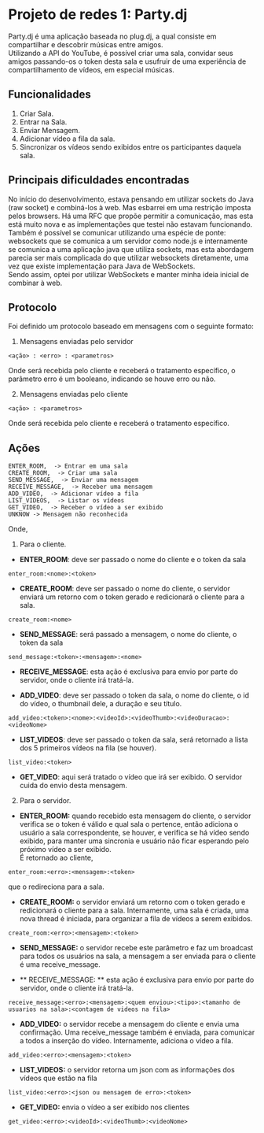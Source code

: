 # Projeto de redes 1: Party.dj

Party.dj é uma aplicação baseada no plug.dj, a qual consiste em compartilhar e descobrir músicas entre amigos.  
Utilizando a API do YouTube, é possível criar uma sala, convidar seus amigos passando-os o token desta sala e usufruir de uma experiência de compartilhamento de vídeos, em especial músicas.  

## Funcionalidades

1. Criar Sala. 
2. Entrar na Sala. 
3. Enviar Mensagem. 
4. Adicionar vídeo a fila da sala. 
5. Sincronizar os vídeos sendo exibidos entre os participantes daquela sala. 

## Principais dificuldades encontradas

No início do desenvolvimento, estava pensando em utilizar sockets do Java (raw socket) e combiná-los à web. Mas esbarrei em uma restrição imposta pelos browsers. Há uma RFC que propõe permitir a comunicação, mas esta está muito nova e as implementações que testei não estavam funcionando.  
Também é possível se comunicar utilizando uma espécie de ponte: websockets que se comunica a um servidor como node.js e internamente se comunica a uma aplicação java que utiliza sockets, mas esta abordagem parecia ser mais complicada do que utilizar websockets diretamente, uma vez que existe implementação para Java de WebSockets.  
Sendo assim, optei por utilizar WebSockets e manter minha ideia inicial de combinar à web.

## Protocolo

Foi definido um protocolo baseado em mensagens com o seguinte formato:  

1. Mensagens enviadas pelo servidor  

`<ação> : <erro> : <parametros>`  

Onde será recebida pelo cliente e receberá o tratamento específico, o parâmetro erro é um booleano, indicando se houve erro ou não.  

2. Mensagens enviadas pelo cliente  

`<ação> : <parametros> ` 

Onde será recebida pelo cliente e receberá o tratamento específico.

## Ações

    ENTER_ROOM,  -> Entrar em uma sala
    CREATE_ROOM,  -> Criar uma sala
    SEND_MESSAGE,  -> Enviar uma mensagem
    RECEIVE_MESSAGE,  -> Receber uma mensagem
    ADD_VIDEO,  -> Adicionar vídeo a fila
    LIST_VIDEOS,  -> Listar os vídeos
    GET_VIDEO,  -> Receber o vídeo a ser exibido
    UNKNOW -> Mensagem não reconhecida
   
Onde, 

1. Para o cliente. 

  * **ENTER_ROOM**: deve ser passado o nome do cliente e o token da sala
  
  `enter_room:<nome>:<token>`
  
  * **CREATE_ROOM**: deve ser passado o nome do cliente, o servidor enviará um retorno com o token gerado e redicionará o cliente para a sala.
  
  `create_room:<nome>`
  
  * **SEND_MESSAGE**: será passado a mensagem, o nome do cliente, o token da sala
  
  `send_message:<token>:<mensagem>:<nome>`
  
  * **RECEIVE_MESSAGE**: esta ação é exclusiva para envio por parte do servidor, onde o cliente irá tratá-la.
  
  * **ADD_VIDEO**: deve ser passado o token da sala, o nome do cliente, o id do vídeo, o thumbnail dele, a duração e seu título.
  
  `add_video:<token>:<nome>:<videoId>:<videoThumb>:<videoDuracao>:<videoNome>`
  
  * **LIST_VIDEOS**: deve ser passado o token da sala, será retornado a lista dos 5 primeiros vídeos na fila (se houver).  
  
  `list_video:<token>`
  
  * **GET_VIDEO**: aqui será tratado o vídeo que irá ser exibido. O servidor cuida do envio desta mensagem.  
  
2. Para o servidor.  

 * **ENTER_ROOM:** quando recebido esta mensagem do cliente, o servidor verifica se o token é válido e qual sala o pertence, então adiciona o usuário a sala correspondente, se houver, e verifica se há vídeo sendo exibido, para manter uma sincronia e usuário não ficar esperando pelo próximo vídeo a ser exibido.  
  É retornado ao cliente,
  
  `enter_room:<erro>:<mensagem>:<token>`
  
  que o redireciona para a sala.
  
 * **CREATE_ROOM:** o servidor enviará um retorno com o token gerado e redicionará o cliente para a sala. Internamente, uma sala é criada, uma nova thread é iniciada, para organizar a fila de vídeos a serem exibidos.  
  
  `create_room:<erro>:<mensagem>:<token>`
  
 * **SEND_MESSAGE:** o servidor recebe este parâmetro e faz um broadcast para todos os usuários na sala, a mensagem a ser enviada para o cliente é uma receive_message.  
  
 * ** RECEIVE_MESSAGE: ** esta ação é exclusiva para envio por parte do servidor, onde o cliente irá tratá-la.
  
  `receive_message:<erro>:<mensagem>:<quem enviou>:<tipo>:<tamanho de usuarios na sala>:<contagem de videos na fila>`
  
 * **ADD_VIDEO:** o servidor recebe a mensagem do cliente e envia uma confirmação. Uma receive_message também é enviada, para comunicar a todos a inserção do vídeo. Internamente, adiciona o vídeo a fila.  
  
  `add_video:<erro>:<mensagem>:<token>`
  
 * **LIST_VIDEOS:** o servidor retorna um json com as informações dos vídeos que estão na fila 
  
  `list_video:<erro>:<json ou mensagem de erro>:<token>`
  
 * **GET_VIDEO:** envia o vídeo a ser exibido nos clientes
  
  `get_video:<erro>:<videoId>:<videoThumb>:<videoNome>`
  
